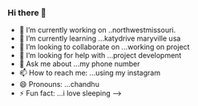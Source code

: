 ### Hi there 👋

- 🔭 I’m currently working on ..northwestmissouri.
- 🌱 I’m currently learning ...katydrive maryville usa
- 👯 I’m looking to collaborate on ...working on project
- 🤔 I’m looking for help with ...project development
- 💬 Ask me about ...my phone number
- 📫 How to reach me: ...using my instagram 
- 😄 Pronouns: ...chandhu
- ⚡ Fun fact: ...i love sleeping
-->
